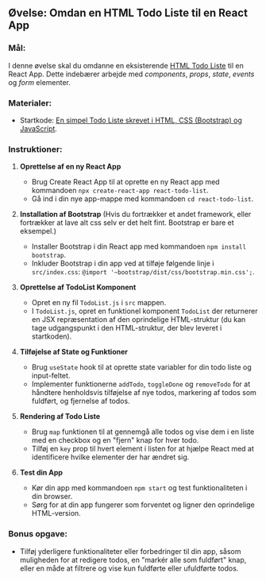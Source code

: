 ## Øvelse: Omdan en HTML Todo Liste til en React App

### Mål:
I denne øvelse skal du omdanne en eksisterende [HTML Todo Liste](https://itakea.github.io/todo_html_to_react_ex/) til en React App. Dette indebærer arbejde med _components_, _props_, _state_, _events_ og _form_ elementer.

### Materialer:
- Startkode: [En simpel Todo Liste skrevet i HTML, CSS (Bootstrap) og JavaScript](https://github.com/ITAKEA/todo_html_to_react_ex/blob/master/index.html). 

### Instruktioner:

1. **Oprettelse af en ny React App**
   - Brug Create React App til at oprette en ny React app med kommandoen `npx create-react-app react-todo-list`.
   - Gå ind i din nye app-mappe med kommandoen `cd react-todo-list`.

2. **Installation af Bootstrap**
(Hvis du fortrækker et andet framework, eller fortrækker at lave alt css selv er det helt fint. Bootstrap er bare et eksempel.)    

   - Installer Bootstrap i din React app med kommandoen `npm install bootstrap`.
   - Inkluder Bootstrap i din app ved at tilføje følgende linje i `src/index.css`: `@import '~bootstrap/dist/css/bootstrap.min.css';`.

3. **Oprettelse af TodoList Komponent**
   - Opret en ny fil `TodoList.js` i `src` mappen.
   - I `TodoList.js`, opret en funktionel komponent `TodoList` der returnerer en JSX repræsentation af den oprindelige HTML-struktur (du kan tage udgangspunkt i den HTML-struktur, der blev leveret i startkoden).

4. **Tilføjelse af State og Funktioner**
   - Brug `useState` hook til at oprette state variabler for din todo liste og input-feltet.
   - Implementer funktionerne `addTodo`, `toggleDone` og `removeTodo` for at håndtere henholdsvis tilføjelse af nye todos, markering af todos som fuldført, og fjernelse af todos.

5. **Rendering af Todo Liste**
   - Brug `map` funktionen til at gennemgå alle todos og vise dem i en liste med en checkbox og en "fjern" knap for hver todo.
   - Tilføj en `key` prop til hvert element i listen for at hjælpe React med at identificere hvilke elementer der har ændret sig.

6. **Test din App**
   - Kør din app med kommandoen `npm start` og test funktionaliteten i din browser.
   - Sørg for at din app fungerer som forventet og ligner den oprindelige HTML-version.


### Bonus opgave:
- Tilføj yderligere funktionaliteter eller forbedringer til din app, såsom muligheden for at redigere todos, en "markér alle som fuldført" knap, eller en måde at filtrere og vise kun fuldførte eller ufuldførte todos.
